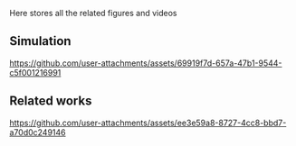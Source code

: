 Here stores all the related figures and videos

## Simulation

https://github.com/user-attachments/assets/69919f7d-657a-47b1-9544-c5f001216991

## Related works

https://github.com/user-attachments/assets/ee3e59a8-8727-4cc8-bbd7-a70d0c249146

